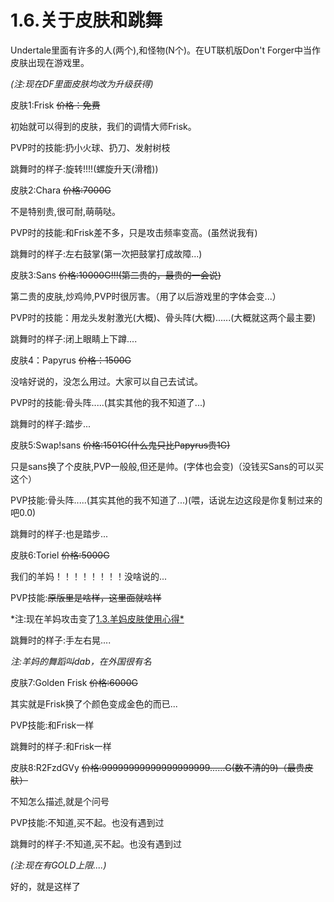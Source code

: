 # 1.6.关于皮肤和跳舞



Undertale里面有许多的人(两个),和怪物(N个)。在UT联机版Don't Forger中当作皮肤出现在游戏里。

*(注:现在DF里面皮肤均改为升级获得)*



皮肤1:Frisk ~~价格：免费~~

初始就可以得到的皮肤，我们的调情大师Frisk。

PVP时的技能:扔小火球、扔刀、发射树枝

跳舞时的样子:旋转!!!!(螺旋升天(滑稽))





皮肤2:Chara ~~价格:7000G~~

不是特别贵,很可耐,萌萌哒。

PVP时的技能:和Frisk差不多，只是攻击频率变高。(虽然说我有)

跳舞时的样子:左右鼓掌(第一次把鼓掌打成故障...)



皮肤3:Sans ~~价格:10000G!!!(第二贵的，最贵的一会说)~~

第二贵的皮肤,炒鸡帅,PVP时很厉害。（用了以后游戏里的字体会变...）

PVP时的技能：用龙头发射激光(大概)、骨头阵(大概)......(大概就这两个最主要)

跳舞时的样子:闭上眼睛上下蹲....



皮肤4：Papyrus ~~价格：1500G~~

没啥好说的，没怎么用过。大家可以自己去试试。

PVP时的技能:骨头阵.....(其实其他的我不知道了...)

跳舞时的样子:踏步...



皮肤5:Swap!sans ~~价格:1501G(什么鬼只比Papyrus贵1G)~~

只是sans换了个皮肤,PVP一般般,但还是帅。(字体也会变)（没钱买Sans的可以买这个）

PVP技能:骨头阵.....(其实其他的我不知道了...)(喂，话说左边这段是你复制过来的吧0.0)

跳舞时的样子:也是踏步...



皮肤6:Toriel ~~价格:5000G~~

我们的羊妈！！！！！！！！没啥说的...

PVP技能:~~原版里是啥样，这里面就啥样~~

*注:现在羊妈攻击变了[1.3.羊妈皮肤使用心得*](简单粗暴的新手攻略/羊妈皮肤使用心得/羊妈皮肤使用心得.md)

跳舞时的样子:手左右晃....

*注:羊妈的舞蹈叫dab，在外国很有名*



皮肤7:Golden Frisk ~~价格:6000G~~

其实就是Frisk换了个颜色变成金色的而已...

PVP技能:和Frisk一样

跳舞时的样子:和Frisk一样



皮肤8:R2FzdGVy ~~价格:99999999999999999999......G(数不清的9)（最贵皮肤）~~

不知怎么描述,就是个问号

PVP技能:不知道,买不起。也没有遇到过

跳舞时的样子:不知道,买不起。也没有遇到过

*(注:现在有GOLD上限....)*



好的，就是这样了